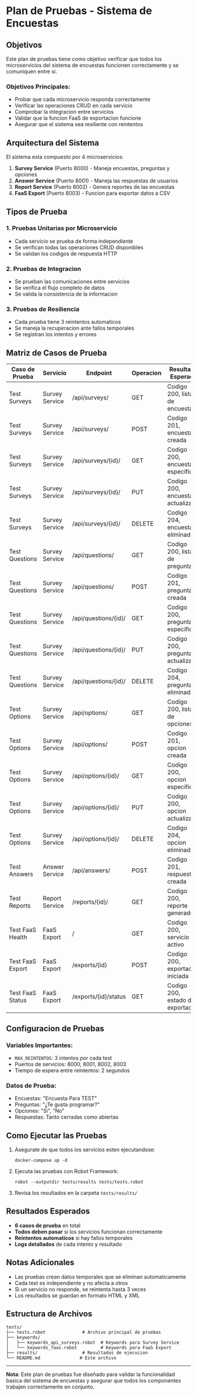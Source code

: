 # Plan de Pruebas - Sistema de Encuestas

## Objetivos

Este plan de pruebas tiene como objetivo verificar que todos los microservicios del sistema de encuestas funcionen correctamente y se comuniquen entre si.

### Objetivos Principales:
- Probar que cada microservicio responda correctamente
- Verificar las operaciones CRUD en cada servicio
- Comprobar la integracion entre servicios
- Validar que la funcion FaaS de exportacion funcione
- Asegurar que el sistema sea resiliente con reintentos

## Arquitectura del Sistema

El sistema esta compuesto por 4 microservicios:

1. **Survey Service** (Puerto 8000) - Maneja encuestas, preguntas y opciones
2. **Answer Service** (Puerto 8001) - Maneja las respuestas de usuarios
3. **Report Service** (Puerto 8002) - Genera reportes de las encuestas
4. **FaaS Export** (Puerto 8003) - Funcion para exportar datos a CSV

## Tipos de Prueba

### 1. Pruebas Unitarias por Microservicio
- Cada servicio se prueba de forma independiente
- Se verifican todas las operaciones CRUD disponibles
- Se validan los codigos de respuesta HTTP

### 2. Pruebas de Integracion
- Se prueban las comunicaciones entre servicios
- Se verifica el flujo completo de datos
- Se valida la consistencia de la informacion

### 3. Pruebas de Resiliencia
- Cada prueba tiene 3 reintentos automaticos
- Se maneja la recuperacion ante fallos temporales
- Se registran los intentos y errores

## Matriz de Casos de Prueba

| Caso de Prueba | Servicio | Endpoint | Operacion | Resultado Esperado |
|----------------|----------|----------|-----------|-------------------|
| Test Surveys | Survey Service | /api/surveys/ | GET | Codigo 200, lista de encuestas |
| Test Surveys | Survey Service | /api/surveys/ | POST | Codigo 201, encuesta creada |
| Test Surveys | Survey Service | /api/surveys/{id}/ | GET | Codigo 200, encuesta especifica |
| Test Surveys | Survey Service | /api/surveys/{id}/ | PUT | Codigo 200, encuesta actualizada |
| Test Surveys | Survey Service | /api/surveys/{id}/ | DELETE | Codigo 204, encuesta eliminada |
| Test Questions | Survey Service | /api/questions/ | GET | Codigo 200, lista de preguntas |
| Test Questions | Survey Service | /api/questions/ | POST | Codigo 201, pregunta creada |
| Test Questions | Survey Service | /api/questions/{id}/ | GET | Codigo 200, pregunta especifica |
| Test Questions | Survey Service | /api/questions/{id}/ | PUT | Codigo 200, pregunta actualizada |
| Test Questions | Survey Service | /api/questions/{id}/ | DELETE | Codigo 204, pregunta eliminada |
| Test Options | Survey Service | /api/options/ | GET | Codigo 200, lista de opciones |
| Test Options | Survey Service | /api/options/ | POST | Codigo 201, opcion creada |
| Test Options | Survey Service | /api/options/{id}/ | GET | Codigo 200, opcion especifica |
| Test Options | Survey Service | /api/options/{id}/ | PUT | Codigo 200, opcion actualizada |
| Test Options | Survey Service | /api/options/{id}/ | DELETE | Codigo 204, opcion eliminada |
| Test Answers | Answer Service | /api/answers/ | POST | Codigo 201, respuesta creada |
| Test Reports | Report Service | /reports/{id}/ | GET | Codigo 200, reporte generado |
| Test FaaS Health | FaaS Export | / | GET | Codigo 200, servicio activo |
| Test FaaS Export | FaaS Export | /exports/{id} | POST | Codigo 200, exportacion iniciada |
| Test FaaS Status | FaaS Export | /exports/{id}/status | GET | Codigo 200, estado de exportacion |

## Configuracion de Pruebas

### Variables Importantes:
- `MAX_REINTENTOS`: 3 intentos por cada test
- Puertos de servicios: 8000, 8001, 8002, 8003
- Tiempo de espera entre reintentos: 2 segundos

### Datos de Prueba:
- Encuestas: "Encuesta Para TEST"
- Preguntas: "¿Te gusta programar?"
- Opciones: "Si", "No"
- Respuestas: Tanto cerradas como abiertas

## Como Ejecutar las Pruebas

1. Asegurate de que todos los servicios esten ejecutandose:
   ```
   docker-compose up -d
   ```

2. Ejecuta las pruebas con Robot Framework:
   ```
   robot --outputdir tests/results tests/tests.robot
   ```

3. Revisa los resultados en la carpeta `tests/results/`

## Resultados Esperados

- **6 casos de prueba** en total
- **Todos deben pasar** si los servicios funcionan correctamente
- **Reintentos automaticos** si hay fallos temporales
- **Logs detallados** de cada intento y resultado

## Notas Adicionales

- Las pruebas crean datos temporales que se eliminan automaticamente
- Cada test es independiente y no afecta a otros
- Si un servicio no responde, se reintenta hasta 3 veces
- Los resultados se guardan en formato HTML y XML

## Estructura de Archivos

```
tests/
├── tests.robot              # Archivo principal de pruebas
├── keywords/
│   ├── keywords_api_surveys.robot  # Keywords para Survey Service
│   └── keywords_faas.robot         # Keywords para FaaS Export
├── results/                 # Resultados de ejecucion
└── README.md               # Este archivo
```

---

**Nota**: Este plan de pruebas fue diseñado para validar la funcionalidad basica del sistema de encuestas y asegurar que todos los componentes trabajen correctamente en conjunto.